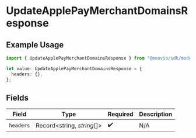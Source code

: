 # UpdateApplePayMerchantDomainsResponse

## Example Usage

```typescript
import { UpdateApplePayMerchantDomainsResponse } from "@moovio/sdk/models/operations";

let value: UpdateApplePayMerchantDomainsResponse = {
  headers: {},
};
```

## Fields

| Field                      | Type                       | Required                   | Description                |
| -------------------------- | -------------------------- | -------------------------- | -------------------------- |
| `headers`                  | Record<string, *string*[]> | :heavy_check_mark:         | N/A                        |